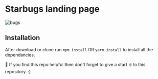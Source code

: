 # Starbugs landing page

![bugs](https://user-images.githubusercontent.com/65161219/134047012-841c9282-96a2-4a85-8d8e-d8024c5a6c88.png)

## Installation
After download or clone run `npm install` OR `yarn install` to install all the dependancies.

🙏 If you find this repo helpful then don't forget to give a start ❇️ to this repository. :)

